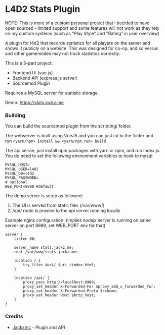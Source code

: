 # L4D2 Stats Plugin

NOTE: This is more of a custom personal project that I decided to have open sourced - limited support and some features will not work as they rely on my custom systems (such as "Play Style" and "Rating" in user overview)

A plugin for l4d2 that records statistics for all players on the server and shows it publicly on a website. This was designed for co-op, and so versus and other gamemodes may not track statistics correctly.

This is a 3-part project:
* Frontend UI (vue.js)
* Backend API (express.js server)
* Sourcemod Plugin

Requires a MySQL server for statistic storage.

Demo: https://stats.jackz.me

### Building
You can build the sourcemod plugin from the scripting/ folder.

The webserver is built using VueJS and you can just cd to the folder and run `<yarn/npm> install && <yarn/npm run> build`

The api server, just install npm packages with yarn or npm, and run index.js. You do need to set the following environment variables to hook to mysql:
```
MYSQL_HOST=
MYSQL_USER=l4d2
MYSQL_DB=l4d2
MYSQL_PASSWORD=
# optional
WEB_PORT=8080 #default
```

The demo server is setup as followed:
1. The UI is served from static files (/var/www/)
2. /api/ route is proxied to the api server running locally

Example nginx configuration: (implies nodejs server is running on same server on port 8989, set WEB_PORT env for that)
```
server {
    listen 80;

    server_name stats.jackz.me;
    root /var/www/stats.jackz.me;
    
    location / {
        try_files $uri/ $uri /index.html;
    }
    
    location /api/ {
        proxy_pass http://localhost:8989;
        proxy_set_header X-Forwarded-For $proxy_add_x_forwarded_for;
        proxy_set_header X-Forwarded-Proto $scheme;
        proxy_set_header Host $http_host;
    }
}
```

### Credits
* [Jackzmc](https://github.com/Jackzmc) - Plugin and API
